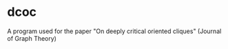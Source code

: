 # dcoc
A program used for the paper "On deeply critical oriented cliques" (Journal of Graph Theory)
